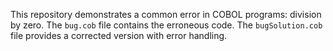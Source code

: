 This repository demonstrates a common error in COBOL programs: division by zero.  The `bug.cob` file contains the erroneous code. The `bugSolution.cob` file provides a corrected version with error handling.